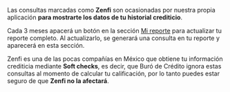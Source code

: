 Las consultas marcadas como **Zenfi** son ocasionadas por nuestra propia aplicación **para mostrarte los datos de tu historial crediticio**.

Cada 3 meses apacerá un botón en la sección [Mi reporte](zenfi://app/score) para actualizar tu reporte completo. Al actualizarlo, se generará una consulta en tu reporte y aparecerá en esta sección.

Zenfi es una de las pocas compañías en México que obtiene tu información crediticia mediante **Soft checks**, es decir, que Buró de Crédito ignora estas consultas al momento de calcular tu calificación, por lo tanto puedes estar seguro de que **Zenfi no la afectará**.
